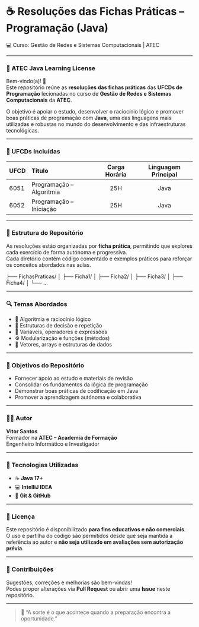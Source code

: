 # ☕ Resoluções das Fichas Práticas – Programação (Java)
💻 Curso: Gestão de Redes e Sistemas Computacionais | ATEC

---

### 🧠 ATEC Java Learning License

Bem-vindo(a)! 👋  
Este repositório reúne as **resoluções das fichas práticas** das **UFCDs de Programação** lecionadas no curso de **Gestão de Redes e Sistemas Computacionais** da **ATEC**.

O objetivo é apoiar o estudo, desenvolver o raciocínio lógico e promover boas práticas de programação com **Java**, uma das linguagens mais utilizadas e robustas no mundo do desenvolvimento e das infraestruturas tecnológicas.

---

### 🧩 UFCDs Incluídas

| UFCD  | Título | Carga Horária | Linguagem Principal |
|:------|:----------------------------------|:----------------:|:------------------:|
| 6051  | Programação – Algoritmia          | 25H              | Java               |
| 6052  | Programação – Iniciação           | 25H              | Java               |

---

### 📂 Estrutura do Repositório

As resoluções estão organizadas por **ficha prática**, permitindo que explores cada exercício de forma autónoma e progressiva.  
Cada diretório contém código comentado e exemplos práticos para reforçar os conceitos abordados nas aulas.

├── FichasPraticas/
│ ├── Ficha1/
│ ├── Ficha2/
│ ├── Ficha3/
│ ├── Ficha4/
│ └── ...


---

### 🔍 Temas Abordados

- 🧠 Algoritmia e raciocínio lógico  
- 🔁 Estruturas de decisão e repetição  
- 🧮 Variáveis, operadores e expressões  
- ⚙️ Modularização e funções (métodos)  
- 🧱 Vetores, arrays e estruturas de dados 

---

### 🎯 Objetivos do Repositório

- Fornecer apoio ao estudo e materiais de revisão  
- Consolidar os fundamentos da lógica de programação  
- Demonstrar boas práticas de codificação em Java  
- Promover a aprendizagem autónoma e colaborativa  

---

### 🧑‍🏫 Autor

**Vitor Santos**  
Formador na **ATEC – Academia de Formação**  
Engenheiro Informático e Investigador  

---

### 🧰 Tecnologias Utilizadas

- ☕ **Java 17+**  
- 💻 **IntelliJ IDEA**  
- 🧩 **Git & GitHub**

---

### 📄 Licença

Este repositório é disponibilizado **para fins educativos e não comerciais**.  
O uso e partilha do código são permitidos desde que seja mantida a referência ao autor e **não seja utilizado em avaliações sem autorização prévia**.

---

### 💬 Contribuições

Sugestões, correções e melhorias são bem-vindas!  
Podes propor alterações via **Pull Request** ou abrir uma **Issue** neste repositório.

---

> 📘 “A sorte é o que acontece quando a preparação encontra a oportunidade.”  
